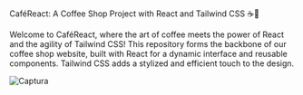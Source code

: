 CaféReact: A Coffee Shop Project with React and Tailwind CSS ☕💟

Welcome to CaféReact, where the art of coffee meets the power of React and the agility of Tailwind CSS! This repository forms the backbone of our coffee shop website, built with React for a dynamic interface and reusable components.
Tailwind CSS adds a stylized and efficient touch to the design.

![Captura](https://github.com/aamotta0/coffe_shop_React/assets/144195828/ab84d7d7-bad0-4371-8436-6ce6756de0c7)


